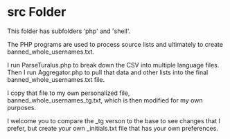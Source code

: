 # src Folder

This folder has subfolders 'php' and 'shell'.

The PHP programs are used to process source lists and ultimately to create banned_whole_usernames.txt.

I run ParseTuralus.php to break down the CSV into multiple language files. Then I run Aggregator.php to pull that data and other lists into the final banned_whole_usernames.txt file.

I copy that file to my own personalized file, banned_whole_usernames_tg.txt, which is then modified for my own purposes.

I welcome you to compare the _tg verson to the base to see changes that I prefer, but create your own _initials.txt file that has your own preferences.